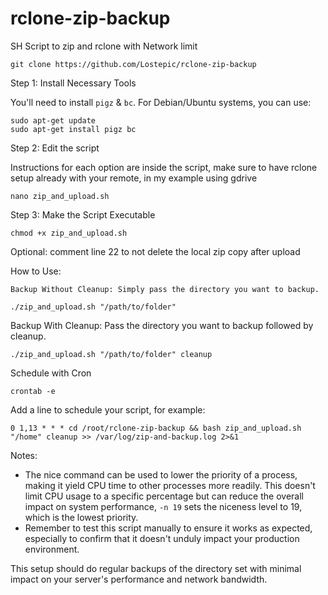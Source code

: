 # rclone-zip-backup
SH Script to zip and rclone with Network limit

```
git clone https://github.com/Lostepic/rclone-zip-backup
```

Step 1: Install Necessary Tools

You'll need to install `pigz` & `bc`. For Debian/Ubuntu systems, you can use:

```
sudo apt-get update
sudo apt-get install pigz bc
```

Step 2: Edit the script

Instructions for each option are inside the script, make sure to have rclone setup already with your remote, in my example using gdrive

```
nano zip_and_upload.sh
```

Step 3: Make the Script Executable

```
chmod +x zip_and_upload.sh
```

Optional: comment line 22 to not delete the local zip copy after upload

How to Use:

    Backup Without Cleanup: Simply pass the directory you want to backup.

```
./zip_and_upload.sh "/path/to/folder"
```

Backup With Cleanup: Pass the directory you want to backup followed by cleanup.
```
./zip_and_upload.sh "/path/to/folder" cleanup
```

Schedule with Cron

```
crontab -e
```

Add a line to schedule your script, for example:

```
0 1,13 * * * cd /root/rclone-zip-backup && bash zip_and_upload.sh "/home" cleanup >> /var/log/zip-and-backup.log 2>&1
```

Notes:
- The nice command can be used to lower the priority of a process, making it yield CPU time to other processes more readily. This doesn't limit CPU usage to a specific percentage but can reduce the overall impact on system performance, ```-n 19``` sets the niceness level to 19, which is the lowest priority.
- Remember to test this script manually to ensure it works as expected, especially to confirm that it doesn't unduly impact your production environment.

This setup should do regular backups of the directory set with minimal impact on your server's performance and network bandwidth.